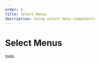 ```yaml
---
order: 4
title: Select Menus
description: Using select menu components
---
```


# Select Menus

todo

